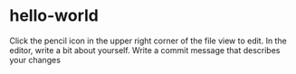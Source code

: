 # hello-world
Click the  pencil icon in the upper right corner of the file view to edit.
In the editor, write a bit about yourself.
Write a commit message that describes your changes
